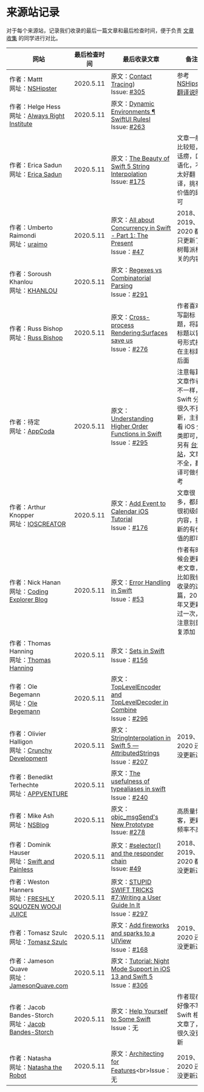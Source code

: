 # 来源站记录

对于每个来源站，记录我们收录的最后一篇文章和最后检查时间，便于负责 [文章收集](https://github.com/SwiftGGTeam/translation/blob/master/%E7%BF%BB%E8%AF%91%E6%B5%81%E7%A8%8B%E8%AF%A6%E7%BB%86%E8%AF%B4%E6%98%8E.md#%E6%96%87%E7%AB%A0%E6%94%B6%E9%9B%86) 的同学进行对比。

| 网站                                                         | 最后检查时间 | 最后收录文章                                                 | 备注                                                         |
| ------------------------------------------------------------ | ------------ | ------------------------------------------------------------ | ------------------------------------------------------------ |
| 作者：Mattt<br>网址：[NSHipster](https://nshipster.com/)     | 2020.5.11    | 原文：[Contact Tracing](https://nshipster.com/contact-tracing/))<br>Issue:  [#305](https://github.com/SwiftGGTeam/translation/issues/305) | 参考 [NSHipster 翻译说明](https://github.com/SwiftGGTeam/translation/blob/master/NSHipster%E7%BF%BB%E8%AF%91%E8%AF%B4%E6%98%8E.md) |
| 作者：Helge Hess<br>网址：[Always Right Institute](http://www.alwaysrightinstitute.com/) | 2020.5.11    | 原文：[Dynamic Environments ¶ SwiftUI RulesI](http://www.alwaysrightinstitute.com/swiftuirules//)<br>Issue: [#263](https://github.com/SwiftGGTeam/translation/issues/263) |                                                              |
| 作者：Erica Sadun<br>网址：[Erica Sadun](http://ericasadun.com/) | 2020.5.11    | 原文：[The Beauty of Swift 5 String Interpolation](https://ericasadun.com/2018/12/12/the-beauty-of-swift-5-string-interpolation/)<br>Issue: [#175](https://github.com/SwiftGGTeam/translation/issues/175) | 文章一般比较短，话痨，口语化，不太好翻译，挑有价值的即可     |
| 作者：Umberto Raimondi<br>网址：[uraimo](https://www.uraimo.com/) | 2020.5.11    | 原文：[All about Concurrency in Swift - Part 1: The Present](https://www.uraimo.com/2017/05/07/all-about-concurrency-in-swift-1-the-present/)<br>Issue：[#47](https://github.com/SwiftGGTeam/translation/issues/47) | 2018、2019、2020 都只更新了树莓派相关的内容                  |
| 作者：Soroush Khanlou<br>网址：[KHANLOU](http://khanlou.com/) | 2020.5.11    | 原文：[Regexes vs Combinatorial Parsing](http://khanlou.com/2019/12/regex-vs-combinatorial-parsing/)<br>Issue：[#291](https://github.com/SwiftGGTeam/translation/issues/291) |                                                              |
| 作者：Russ Bishop<br>网址：[Russ Bishop](http://www.russbishop.net/) | 2020.5.11    | 原文：[Cross-process Rendering:Surfaces save us](http://www.russbishop.net/cross-process-rendering)<br>Issue：[#276](https://github.com/SwiftGGTeam/translation/issues/276) | 作者喜欢写副标题，将副标题以冒号形式接在主标题后面           |
| 作者：待定<br>网址：[AppCoda](https://www.appcoda.com/category/tutorials/ios/) | 2020.5.11    | 原文：[Understanding Higher Order Functions in Swift](https://www.appcoda.com/higher-order-functions-swift/)<br>Issue：[#295](https://github.com/SwiftGGTeam/translation/issues/295) | 注意每篇文章作者不一样，Swift 分类很久不更新，主要看 iOS 分类即可，另有 [台湾站](https://www.appcoda.com.tw)，文章不全，翻译可做参考 |
| 作者：Arthur Knopper<br>网址：[IOSCREATOR](http://www.ioscreator.com/) | 2020.5.11    | 原文：[Add Event to Calendar iOS Tutorial](https://www.appcoda.com/arkit-face-tracking/)<br>Issue：[#176](https://github.com/SwiftGGTeam/translation/issues/176) | 文章很多，都是很初级的内容，挑新的有价值的即可               |
| 作者：Nick Hanan<br>网址：[Coding Explorer Blog](http://www.codingexplorer.com/) | 2020.5.11    | 原文：[Error Handling in Swift](https://www.codingexplorer.com/error-handling-swift/)<br>Issue：[#53](https://github.com/SwiftGGTeam/translation/issues/53) | 作者有时候会更新老文章，比如我们收录的这篇，2019 年又更新过一次，注意别重复添加 |
| 作者：Thomas Hanning<br>网址：[Thomas Hanning](http://www.thomashanning.com/) | 2020.5.11    | 原文：[Sets in Swift](http://www.thomashanning.com/sets-in-swift/)<br>Issue：[#156](https://github.com/SwiftGGTeam/translation/issues/156) |                                                              |
| 作者：Ole Begemann<br>网址：[Ole Begemann](http://oleb.net/blog/) | 2020.5.11    | 原文：[TopLevelEncoder and TopLevelDecoder in Combine](https://oleb.net/2020/topleveldecoder/)<br>Issue：[#296](https://github.com/SwiftGGTeam/translation/issues/296) |                                                              |
| 作者：Olivier Halligon<br>网址：[Crunchy Development](http://alisoftware.github.io/) | 2020.5.11    | 原文：[StringInterpolation in Swift 5 — AttributedStrings](https://alisoftware.github.io/swift/2018/12/16/swift5-stringinterpolation-part2/)<br>Issue：[#207](https://github.com/SwiftGGTeam/translation/issues/207) | 2019、2020 还没更新过                                        |
| 作者：Benedikt Terhechte<br>网址：[APPVENTURE](http://appventure.me/) | 2020.5.11    | 原文：[The usefulness of typealiases in swift](http://appventure.me/posts/2019-5-15-the-usefulness-of-typealiases-in-swift.htmll)<br>Issue：[#240](https://github.com/SwiftGGTeam/translation/issues/240) |                                                              |
| 作者：Mike Ash<br>网址：[NSBlog](https://www.mikeash.com/pyblog/) | 2020.5.11    | 原文：[objc_msgSend's New Prototype](https://www.mikeash.com/pyblog/objc_msgsends-new-prototype.html)<br>Issue: [#278](https://github.com/SwiftGGTeam/translation/issues/278) | 高质量博客，更新频率不高                                     |
| 作者：Dominik Hauser<br>网址：[Swift and Painless](http://swiftandpainless.com/) | 2020.5.11    | 原文：[#selector() and the responder chain](http://swiftandpainless.com/selector-and-the-responder-chain/)<br>Issue: [#49](https://github.com/SwiftGGTeam/translation/issues/49) | 2018、2019、2020 都没更新过                                  |
| 作者：Weston Hanners<br>网址：[FRESHLY SQUOZEN WOOJI JUICE](http://www.wooji-juice.com/blog/) | 2020.5.11    | 原文：[STUPID SWIFT TRICKS #7:Writing a User Guide In It](http://www.wooji-juice.com/blog/stupid-swift-tricks-7-user-guide.htmll)<br>Issue：[#297](https://github.com/SwiftGGTeam/translation/issues/297) |                                                              |
| 作者：Tomasz Szulc<br>网址：[Tomasz Szulc](http://szulctomasz.com/programming-blog/) | 2020.5.11    | 原文：[Add fireworks and sparks to a UIView](http://szulctomasz.com/programming-blog/2018/09/add-fireworks-and-sparks-to-a-uiview/)<br>Issue：[#168](https://github.com/SwiftGGTeam/translation/issues/168) | 2019、2020 还没更新过                                        |
| 作者：Jameson Quave<br>网址：[JamesonQuave.com](http://jamesonquave.com/) | 2020.5.11    | 原文：[Tutorial: Night Mode Support in iOS 13 and Swift 5](https://jamesonquave.com/blog/tutorial-night-mode-support-in-ios-13-and-swift-5/)<br>Issue：[#306](https://github.com/SwiftGGTeam/translation/issues/406) |                                                              |
| 作者：Jacob Bandes-Storch<br>网址：[Jacob Bandes-Storch](http://bandes-stor.ch/archive/) | 2020.5.11    | 原文：[Help Yourself to Some Swift](https://bandes-stor.ch/blog/2015/11/28/help-yourself-to-some-swift/)<br>Issue：无 | 作者现在好像不写 Swift 相关文章了，很久没更新                |
| 作者：Natasha<br>网址：[Natasha the Robot](http://natashatherobot.com/) | 2020.5.11    | 原文：[Architecting for Features](https://www.natashatherobot.com/architecting-for-features/[#](https://github.com/SwiftGGTeam/translation/issues/))<br>Issue：无 | 2019、2020 还没更新过                                        |
